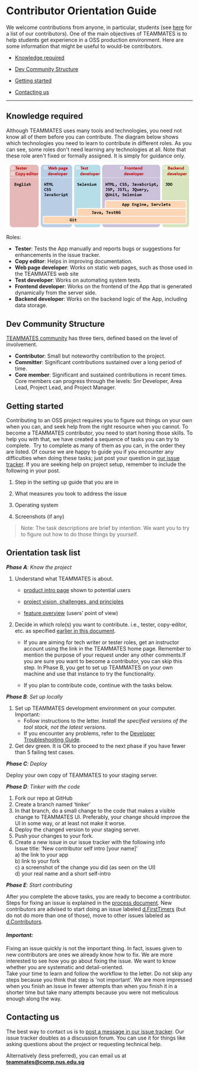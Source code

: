 # **Contributor Orientation Guide**

We welcome contributions from anyone, in particular, students (see [here](https://teammatesv4.appspot.com/about.html) for a list of our contributors). One of the main objectives of TEAMMATES is to help students get experience in a OSS production environment. Here are some information that might be useful to would-be contributors.



* [Knowledge required](#knowledge-required)

* [Dev Community Structure](#dev-community-structure)

* [Getting started](#getting-started)

* [Contacting us](#contacting-us)

* * *

## Knowledge required

Although TEAMMATES uses many tools and technologies, you need not know all of them before you can contribute. The diagram below shows which technologies you need to learn to contribute in different roles. As you can see, some roles don't need learning any technologies at all. Note that these role aren't fixed or formally assigned. It is simply for guidance only.

![RolesAndTechnologies.png](images/RolesAndTechnologies.png)

Roles:

* **Tester**: Tests the App manually and reports bugs or suggestions for enhancements in the issue tracker.
*   **Copy editor**: Helps in improving documentation.
*   **Web page developer**: Works on static web pages, such as those used in the TEAMMATES web site
*   **Test developer**: Works on automating system tests.
*   **Frontend developer**: Works on the frontend of the App that is generated dynamically from the server side.
*   **Backend developer**: Works on the backend logic of the App, including data storage.

## Dev Community Structure

[TEAMMATES community](https://teammatesv4.appspot.com/about.html) has three tiers, defined based on the level of involvement.

*   **Contributor**: Small but noteworthy contribution to the project.
*   **Committer**: Significant contributions sustained over a long period of time.
*   **Core member**: Significant and sustained contributions in recent times. Core members can progress through the levels: Snr Developer, Area Lead, Project Lead, and Project Manager.

## Getting started

Contributing to an OSS project requires you to figure out things on your own when you can, and seek help from the right resource when you cannot. To become a TEAMMATES contributor, you need to start honing those skills. To help you with that, we have created a sequence of tasks you can try to complete.  Try to complete as many of them as you can, in the order they are listed. Of course we are happy to guide you if you encounter any difficulties when doing these tasks; just post your question in [our issue tracker](https://github.com/TEAMMATES/teammates/issues). If you are seeking help on project setup, remember to include the following in your post.

1. Step in the setting up guide that you are in

2. What measures you took to address the issue

3. Operating system

4. Screenshots (if any)


> Note: The task descriptions are brief by intention. We want you to try to figure out how to do those things by yourself.

## Orientation task list

_**Phase A**: Know the project_

1.  Understand what TEAMMATES is about.
    * [product intro page](https://teammatesv4.appspot.com) shown to potential users

    * [project vision, challenges, and principles](./overview.md)
    * [feature overview](https://teammatesv4.appspot.com/features.html) (users’ point of view)

2.  Decide in which role(s) you want to contribute. i.e., tester, copy-editor, etc. as specified [earlier in this document](#knowledge-required).
    * If you are aiming for tech writer or tester roles, get an instructor account using the link in the TEAMMATES home page. Remember to mention the purpose of your request under any other comments.If you are sure you want to become a contributor, you can skip this step. In Phase B, you get to set up TEAMMATES on your own machine and use that instance to try the functionality.

    *  If you plan to contribute code, continue with the tasks below.
    
_**Phase B**: Set up locally_

1.  Set up TEAMMATES development environment on your computer.  
    Important:  
    * Follow instructions to the letter. _Install the specified versions of the tool stack, not the latest versions._  
    * If you encounter any problems, refer to the [Developer Troubleshooting Guide](https://docs.google.com/document/d/1_p7WOGryOStPfTGA_ZifE1kVlskb1zfd3HZwc4lE4QQ/pub?embedded=true).
2.  Get dev green. It is OK to proceed to the next phase if you have fewer than 5 failing test cases.

_**Phase C**: Deploy_

  Deploy your own copy of TEAMMATES to your staging server.

_**Phase D**: Tinker with the code_

1.  Fork our repo at GitHub
2.  Create a branch named ‘tinker’
3.  In that branch, do a small change to the code that makes a visible change to TEAMMATES UI. Preferably, your change should improve the UI in some way, or at least not make it worse.
4.  Deploy the changed version to your staging server.
5.  Push your changes to your fork.
6.  Create a new issue in our issue tracker with the following info  
    Issue title: ‘New contributor self intro [your name]’    
    a) the link to your app  
    b) link to your fork  
    c) a screenshot of the change you did (as seen on the UI)  
    d) your real name and a short self-intro


_**Phase E**: Start contributing_

After you complete the above tasks, you are ready to become a contributor.
Steps for fixing an issue is explained in the [process document](./process.md). New contributors are advised to start doing an issue labeled [d.FirstTimers](https://github.com/TEAMMATES/teammates/issues?utf8=%E2%9C%93&q=is%3Aissue+is%3Aopen+label%3Ad.FirstTimers) (but do not do more than one of those), move to other issues labeled as [d.Contributors](https://github.com/TEAMMATES/teammates/issues?utf8=%E2%9C%93&q=is%3Aissue+is%3Aopen+label%3Ad.Contributors).


#### **_Important:_**

Fixing an issue quickly is not the important thing. In fact, issues given to new contributors are ones we already know how to fix. We are more interested to see how you go about fixing the issue. We want to know whether you are systematic and detail-oriented.  
Take your time to learn and follow the workflow to the letter. Do not skip any steps because you think that step is 'not important'. We are more impressed when you finish an issue in fewer attempts than when you finish it in a shorter time but take many attempts because you were not meticulous enough along the way.  


## Contacting us

The best way to contact us is to [post a message in our issue tracker](https://github.com/TEAMMATES/teammates/issues/new). Our issue tracker doubles as a discussion forum. You can use it for things like asking questions about the project or requesting technical help.

Alternatively (less preferred), you can email us at **teammates@comp.nus.edu.sg**
